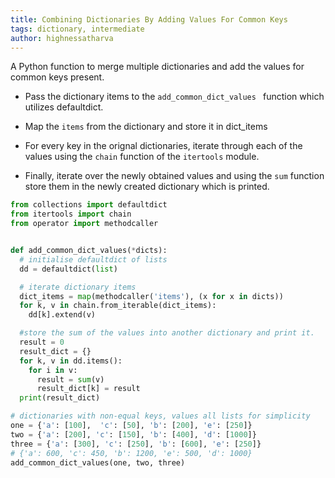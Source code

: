 ```yaml
---
title: Combining Dictionaries By Adding Values For Common Keys
tags: dictionary, intermediate
author: highnessatharva
---
```


A Python function to merge multiple dictionaries and add the values for common keys present.

- Pass the dictionary items to the `add_common_dict_values ` function which utilizes defaultdict.

- Map the `items` from the dictionary  and store it in dict_items

- For every key in the orignal dictionaries, iterate through each of the values using the `chain` function of the `itertools` module.

- Finally, iterate over the newly obtained values and using the `sum` function store them in the newly created dictionary which is printed.

```py
from collections import defaultdict
from itertools import chain
from operator import methodcaller


def add_common_dict_values(*dicts):
  # initialise defaultdict of lists
  dd = defaultdict(list)

  # iterate dictionary items
  dict_items = map(methodcaller('items'), (x for x in dicts))
  for k, v in chain.from_iterable(dict_items):
    dd[k].extend(v)

  #store the sum of the values into another dictionary and print it.
  result = 0
  result_dict = {}
  for k, v in dd.items():
    for i in v:
      result = sum(v)
      result_dict[k] = result
  print(result_dict)

# dictionaries with non-equal keys, values all lists for simplicity
one = {'a': [100],  'c': [50], 'b': [200], 'e': [250]}
two = {'a': [200], 'c': [150], 'b': [400], 'd': [1000]}
three = {'a': [300], 'c': [250], 'b': [600], 'e': [250]}
# {'a': 600, 'c': 450, 'b': 1200, 'e': 500, 'd': 1000}
add_common_dict_values(one, two, three)
```

